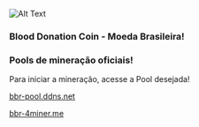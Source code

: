 
![Alt Text](https://github.com/blooddonationcoin)

### Blood Donation Coin - Moeda Brasileira!

### Pools de mineração oficiais!

Para iniciar a mineração, acesse a Pool desejada!


[bbr-pool.ddns.net](http://bbr-pool.ddns.net/#getting_started)

[bbr-4miner.me](http://bbr.4miner.me/#getting_started)

